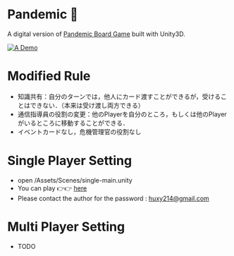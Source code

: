 # Pandemic 🦠 
A digital version of [Pandemic Board Game](https://en.wikipedia.org/wiki/Pandemic_(board_game)) built with Unity3D. 

[![A Demo](http://img.youtube.com/vi/XTsLQWou4Qc/0.jpg)](http://www.youtube.com/watch?v=XTsLQWou4Qc "Pandemic")



# Modified Rule
- 知識共有：自分のターンでは，他人にカード渡すことができるが，受けることはできない．（本来は受け渡し両方できる）
- 通信指導員の役割の変更：他のPlayerを自分のところ，もしくは他のPlayerがいるところに移動することができる．
- イベントカードなし，危機管理官の役割なし


# Single Player Setting
- open /Assets/Scenes/single-main.unity
- You can play 👉👉 [here](https://huxianyin.github.io/Pandemic_WebGL/) 
- Please contact the author for the password : huxy214@gmail.com



# Multi Player Setting
- TODO
